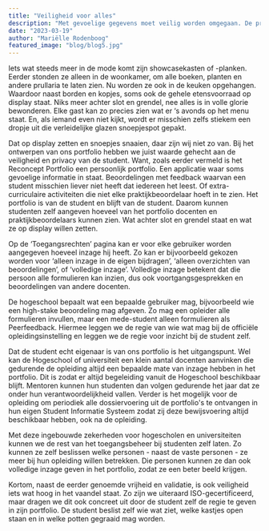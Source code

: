 ```yaml
---
title: "Veiligheid voor alles"
description: "Met gevoelige gegevens moet veilig worden omgegaan. De privacy van studenten staat hierin voorop en moet worden gewaarborgd."
date: "2023-03-19"
author: "Mariëlle Rodenboog"
featured_image: "blog/blog5.jpg"
---
```


Iets wat steeds meer in de mode komt zijn showcasekasten of -planken. Eerder stonden ze alleen in de woonkamer, om alle boeken, planten en andere prullaria te laten zien. Nu worden ze ook in de keuken opgehangen. Waardoor naast borden en kopjes, soms ook de gehele etensvoorraad op display staat. Niks meer achter slot en grendel, nee alles is in volle glorie bewonderen. Elke gast kan zo precies zien wat er ‘s avonds op het menu staat. En, als iemand even niet kijkt, wordt er misschien zelfs stiekem een dropje uit die verleidelijke glazen snoepjespot gepakt.

Dat op display zetten en snoepjes snaaien, daar zijn wij niet zo van. Bij het ontwerpen van ons portfolio hebben we juist waarde gehecht aan de veiligheid en privacy van de student. Want, zoals eerder vermeld is het Reconcept Portfolio een persoonlijk portfolio. Een applicatie waar soms gevoelige informatie in staat. Beoordelingen met feedback waarvan een student misschien liever niet heeft dat iedereen het leest. Of extra-curriculaire activiteiten die niet elke praktijkbeoordelaar hoeft in te zien. Het portfolio is van de student en blijft van de student. Daarom kunnen studenten zelf aangeven hoeveel van het portfolio docenten en praktijkbeoordelaars kunnen zien. Wat achter slot en grendel staat en wat ze op display willen zetten.

Op de ‘Toegangsrechten’ pagina kan er voor elke gebruiker worden aangegeven hoeveel inzage hij heeft. Zo kan er bijvoorbeeld gekozen worden voor ‘alleen inzage in de eigen bijdragen’, ‘alleen overzichten van beoordelingen’, of ‘volledige inzage’. Volledige inzage betekent dat die persoon alle formulieren kan inzien, dus ook voortgangsgesprekken en beoordelingen van andere docenten. 

De hogeschool bepaalt wat een bepaalde gebruiker mag, bijvoorbeeld wie een high-stake beoordeling mag afgeven. Zo mag een opleider alle formulieren invullen, maar een mede-student alleen formulieren als Peerfeedback. Hiermee leggen we de regie van wie wat mag bij de officiële opleidingsinstelling en leggen we de regie voor inzicht bij de student zelf. 

Dat de student echt eigenaar is van ons portfolio is het uitgangspunt. Wel kan de Hogeschool of universiteit een klein aantal docenten aanvinken die gedurende de opleiding altijd een bepaalde mate van inzage hebben in het portfolio. Dit is zodat er altijd begeleiding vanuit de Hogeschool beschikbaar blijft. Mentoren kunnen hun studenten dan volgen gedurende het jaar dat ze onder hun verantwoordelijkheid vallen. 
Verder is het mogelijk voor de opleiding om periodiek alle dossiervoering uit de portfolio's te ontvangen in hun eigen Student Informatie Systeem zodat zij deze bewijsvoering altijd beschikbaar hebben, ook na de opleiding.

Met deze ingebouwde zekerheden voor hogescholen en universiteiten kunnen we de rest van het toegangsbeheer bij studenten zelf laten. Zo kunnen ze zelf beslissen welke personen - naast de vaste personen - ze meer bij hun opleiding willen betrekken. Die personen kunnen ze dan ook volledige inzage geven in het portfolio, zodat ze een beter beeld krijgen. 

Kortom, naast de eerder genoemde vrijheid en validatie, is ook veiligheid iets wat hoog in het vaandel staat. Zo zijn we uiteraard ISO-gecertificeerd, maar dragen we dit ook concreet uit door de student zelf de regie te geven in zijn portfolio. De student beslist zelf wie wat ziet, welke kastjes open staan en in welke potten gegraaid mag worden.
